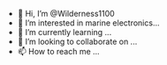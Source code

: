- 👋 Hi, I’m @Wilderness1100
- 👀 I’m interested in marine electronics...
- 🌱 I’m currently learning ...
- 💞️ I’m looking to collaborate on ...
- 📫 How to reach me ...

<!---
Wilderness1100/Wilderness1100 is a ✨ special ✨ repository because its `README.md` (this file) appears on your GitHub profile.
You can click the Preview link to take a look at your changes.
--->
